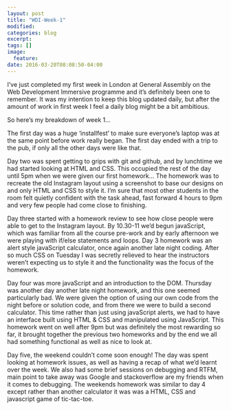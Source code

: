 ```yaml
---
layout: post
title: "WDI-Week-1"
modified:
categories: blog
excerpt:
tags: []
image:
  feature:
date: 2016-03-20T08:08:50-04:00
---
```


I’ve just completed my first week in London at General Assembly on the Web Development Immersive programme and it’s definitely been one to remember. It was my intention to keep this blog updated daily, but after the amount of work in first week I feel a daily blog might be a bit ambitious.

So here’s my breakdown of week 1…

The first day was a huge ‘installfest’ to make sure everyone’s laptop was at the same point before work really began. The first day ended with a trip to the pub, if only all the other days were like that.

Day two was spent getting to grips with git and github, and by lunchtime we had started looking at HTML and CSS. This occupied the rest of the day until 5pm when we were given our first homework… The homework was to recreate the old Instagram layout using a screenshot to base our designs on and only HTML and CSS to style it. I’m sure that most other students in the room felt quietly confident with the task ahead, fast forward 4 hours to 9pm and very few people had come close to finishing.

Day three started with a homework review to see how close people were able to get to the Instagram layout. By 10.30-11 we’d begun javaScript, which was familiar from all the course pre-work and by early afternoon we were playing with if/else statements and loops. Day 3 homework was an alert style javaScript calculator, once again another late night coding. After so much CSS on Tuesday I was secretly relieved to hear the instructors weren’t expecting us to style it and the functionality was the focus of the homework.

Day four was more javaScript and an introduction to the DOM. Thursday was another day another late night homework, and this one seemed particularly bad. We were given the option of using our own code from the night before or solution code, and from there we were to build a second calculator. This time rather than just using javaScript alerts, we had to have an interface built using HTML & CSS and manipulated using JavaScript. This homework went on well after 9pm but was definitely the most rewarding so far, it brought together the previous two homeworks and by the end we all had something functional as well as nice to look at.

Day five, the weekend couldn’t come soon enough! The day was spent looking at homework issues, as well as having a recap of what we’d learnt over the week. We also had some brief sessions on debugging and RTFM, main point to take away was Google and stackoverflow are my friends when it comes to debugging. The weekends homework was similar to day 4 except rather than another calculator it was was a HTML, CSS and javascript game of tic-tac-toe. 